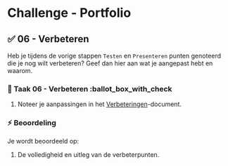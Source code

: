 # Challenge - Portfolio

## :white_check_mark: 06 - Verbeteren

Heb je tijdens de vorige stappen `Testen` en `Presenteren` punten genoteerd die je nog wilt verbeteren? Geef dan hier aan wat je aangepast hebt en waarom.

### :hammer: Taak 06 - Verbeteren :ballot_box_with_check

1. Noteer je aanpassingen in het [Verbeteringen](student-changes.md)-document.

### :zap: Beoordeling

Je wordt beoordeeld op:  

1. De volledigheid en uitleg van de verbeterpunten.
